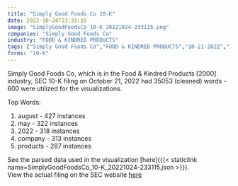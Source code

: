 ```yaml
---
title: "Simply Good Foods Co 10-K"
date: 2022-10-24T23:31:15
image: "SimplyGoodFoodsCo_10-K_20221024-233115.png"
companies: "Simply Good Foods Co"
industry: "FOOD & KINDRED PRODUCTS"
tags: ["Simply Good Foods Co","FOOD & KINDRED PRODUCTS","10-21-2022","10-K"]
forms: "10-K"
---
```

Simply Good Foods Co, which is in the Food & Kindred Products [2000] industry, SEC 10-K filing on October 21, 2022 had 35053 (cleaned) words - 600 were utilized for the visualizations.

Top Words:
1. august - 427 instances
2. may - 322 instances
3. 2022 - 318 instances
4. company - 313 instances
5. products - 287 instances


See the parsed data used in the visualization [here]({{< staticlink name=SimplyGoodFoodsCo_10-K_20221024-233115.json >}}).  
View the actual filing on the SEC website [here](https://www.sec.gov/Archives/edgar/data/1702744/0001702744-22-000073.txt)